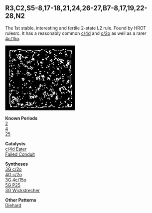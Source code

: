 ## R3,C2,S5-8,17-18,21,24,26-27,B7-8,17,19,22-28,N2

The 1st stable, interesting and fertile 2-state L2 rule. Found by HROT rulesrc. It has a reasonably 
common [c/4d] and [c/2o] as well as a rarer [4c/15o].

![Random Soup](IMG.gif)

**Known Periods** <br>
[2] <br>
[4] <br>
[25] <br>

**Catalysts** <br>
[c/4d Eater](EAT_1.rle) <br>
[Failed Conduit](CONDUIT_1.rle) <br>

**Syntheses** <br>
[3G c/2o](synthesis/SYNTH_1.rle) <br>
[4G c/2o](synthesis/SYNTH_2.rle) <br>
[3G 4c/15o](synthesis/SYNTH_4.rle) <br>
[5G P25](synthesis/SYNTH_5.rle) <br>
[3G Wickstrecher](synthesis/SYNTH_3.rle) <br>

**Other Patterns** <br>
[Diehard](DIE_1.rle) <br>

[2]: OSC_1.rle
[4]: OSC_2.rle
[25]: OSC_3.rle

[c/2o]: SHIP_1.rle
[c/4d]: SHIP_2.rle
[4c/15o]: SHIP_3.rle